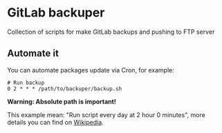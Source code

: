 # GitLab backuper

Collection of scripts for make GitLab backups and pushing to FTP server

## Automate it

You can automate packages update via Cron, for example:
    
    # Run backup
    0 2 * * * /path/to/backuper/backup.sh

__Warning: Absolute path is important!__

This example mean: "Run script every day at 2 hour 0 minutes", more details you can find on [Wikipedia](https://en.wikipedia.org/wiki/Cron#Overview).
